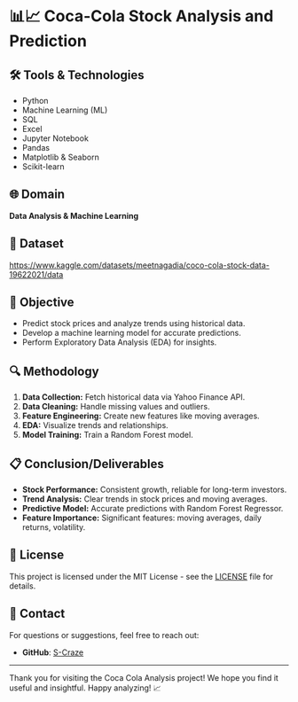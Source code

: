 # 📊📈 Coca-Cola Stock Analysis and Prediction

## 🛠️ Tools & Technologies
- Python
- Machine Learning (ML)
- SQL
- Excel
- Jupyter Notebook
- Pandas
- Matplotlib & Seaborn
- Scikit-learn

## 🌐 Domain
**Data Analysis & Machine Learning**

## 📂 Dataset 
https://www.kaggle.com/datasets/meetnagadia/coco-cola-stock-data-19622021/data

## 🎯 Objective
- Predict stock prices and analyze trends using historical data.
- Develop a machine learning model for accurate predictions.
- Perform Exploratory Data Analysis (EDA) for insights.

## 🔍 Methodology
1. **Data Collection:** Fetch historical data via Yahoo Finance API.
2. **Data Cleaning:** Handle missing values and outliers.
3. **Feature Engineering:** Create new features like moving averages.
4. **EDA:** Visualize trends and relationships.
5. **Model Training:** Train a Random Forest model.

## 📋 Conclusion/Deliverables
- **Stock Performance:** Consistent growth, reliable for long-term investors.
- **Trend Analysis:** Clear trends in stock prices and moving averages.
- **Predictive Model:** Accurate predictions with Random Forest Regressor.
- **Feature Importance:** Significant features: moving averages, daily returns, volatility.

## 📜 License
This project is licensed under the MIT License - see the [LICENSE](LICENSE) file for details.

## 📧 Contact
For questions or suggestions, feel free to reach out:
- **GitHub**: [S-Craze](https://github.com/S-Craze)

---

Thank you for visiting the Coca Cola Analysis project! We hope you find it useful and insightful. Happy analyzing! 📈
